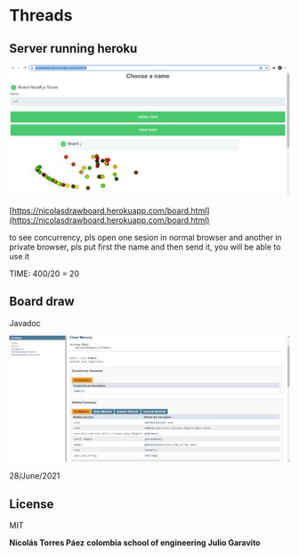 # Threads
## Server running heroku
![image](img/draw.PNG)


[https://nicolasdrawboard.herokuapp.com/board.html](https://nicolasdrawboard.herokuapp.com/board.html)

to see concurrency, pls open one sesion in normal browser and another in private browser, pls put
first the name and then send it, you will be able to use it

TIME: 400/20 = 20

## Board draw 



Javadoc

![image](img/javadoc1.PNG)


28/June/2021


## License

MIT

**Nicolás Torres Páez**
**colombia school of engineering Julio Garavito**

